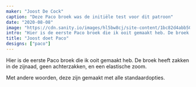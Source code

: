 ```yaml
---
maker: "Joost De Cock"
caption: "Deze Paco broek was de initiële test voor dit patroon"
date: "2020-08-08"
image: "https://cdn.sanity.io/images/hl5bw8cj/site-content/1bc82d4abb50ea1b7bda32dd64521e9ecfdd8467-2048x1536.jpg"
intro: "Hier is de eerste Paco broek die ik ooit gemaakt heb. De broek heeft zakken in de zijnaad, geen achterzakken, en een elastische zoom."
title: "Joost doet Paco"
designs: ["paco"]
---
```



Hier is de eerste Paco broek die ik ooit gemaakt heb. De broek heeft zakken in de zijnaad, geen achterzakken, en een elastische zoom.

Met andere woorden, deze zijn gemaakt met alle standaardopties.

